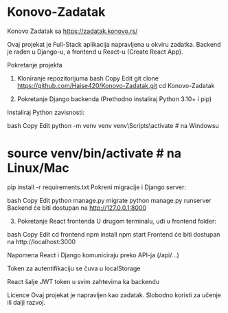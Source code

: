 # Konovo-Zadatak
Konovo Zadatak sa https://zadatak.konovo.rs/


Ovaj projekat je Full-Stack aplikacija napravljena u okviru zadatka.
Backend je rađen u Django-u, a frontend u React-u (Create React App).

Pokretanje projekta
1. Kloniranje repozitorijuma
bash
Copy
Edit
git clone https://github.com/Haise420/Konovo-Zadatak.git
cd Konovo-Zadatak


2. Pokretanje Django backenda
(Prethodno instaliraj Python 3.10+ i pip)

Instaliraj Python zavisnosti:

bash
Copy
Edit
python -m venv venv
venv\Scripts\activate      # na Windowsu
# source venv/bin/activate  # na Linux/Mac

pip install -r requirements.txt
Pokreni migracije i Django server:

bash
Copy
Edit
python manage.py migrate
python manage.py runserver
Backend će biti dostupan na http://127.0.0.1:8000


3. Pokretanje React frontenda
U drugom terminalu, uđi u frontend folder:

bash
Copy
Edit
cd frontend
npm install
npm start
Frontend će biti dostupan na http://localhost:3000

Napomena
React i Django komuniciraju preko API-ja (/api/...)

Token za autentifikaciju se čuva u localStorage

React šalje JWT token u svim zahtevima ka backendu

Licence
Ovaj projekat je napravljen kao zadatak. Slobodno koristi za učenje ili dalji razvoj.
